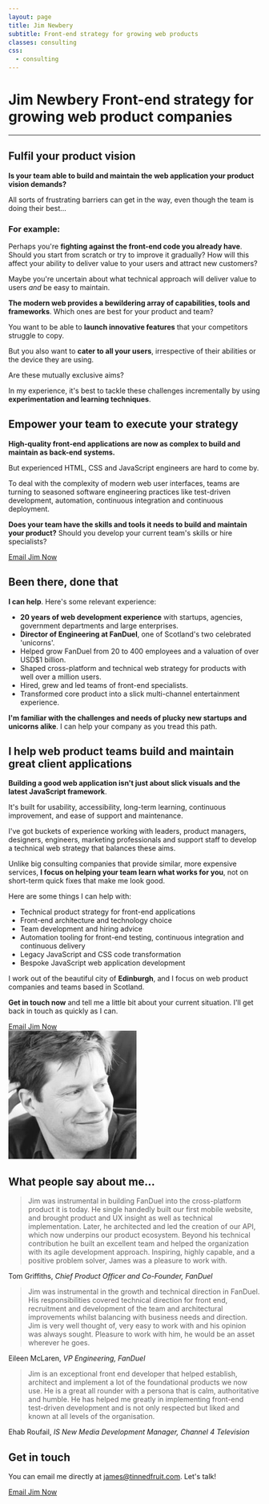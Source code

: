```yaml
---
layout: page
title: Jim Newbery
subtitle: Front-end strategy for growing web products
classes: consulting
css:
  - consulting
---
```


<h1>
  <span>Jim Newbery</span>
  <span class="consulting__subtitle">Front-end strategy for growing web product companies</span>
</h1>

---

## Fulfil your product vision

__Is your team able to build and maintain the web application your product vision demands?__

All sorts of frustrating barriers can get in the way, even though the team is doing their best...

### For example:

Perhaps you're __fighting against the front-end code you already have__. Should you start from scratch or try to improve it gradually? How will this affect your ability to deliver value to your users and attract new customers?

Maybe you're uncertain about what technical approach will deliver value to users _and_ be easy to maintain.

__The modern web provides a bewildering array of capabilities, tools and frameworks__. Which ones are best for your product and team?

You want to be able to __launch innovative features__ that your competitors struggle to copy.

But you also want to __cater to all your users__, irrespective of their abilities or the device they are using.

Are these mutually exclusive aims?

In my experience, it's best to tackle these challenges incrementally by using __experimentation and learning techniques__.

## Empower your team to execute your strategy

__High-quality front-end applications are now as complex to build and maintain as back-end systems.__

But experienced HTML, CSS and JavaScript engineers are hard to come by.

To deal with the complexity of modern web user interfaces, teams are turning to seasoned software engineering practices like test-driven development, automation, continuous integration and continuous deployment.

__Does your team have the skills and tools it needs to build and maintain your product?__ Should you develop your current team's skills or hire specialists?

<div class="align-center mtb">
  <a class="button button--secondary button--wide" href="mailto:james@tinnedfruit.com">Email Jim Now</a>
</div>

## Been there, done that

__I can help__. Here's some relevant experience:

* __20 years of web development experience__ with startups, agencies, government departments and large enterprises.
* __Director of Engineering at FanDuel__, one of Scotland's two celebrated 'unicorns'.
* Helped grow FanDuel from 20 to 400 employees and a valuation of over USD$1 billion.
* Shaped cross-platform and technical web strategy for products with well over a million users.
* Hired, grew and led teams of front-end specialists.
* Transformed core product into a slick multi-channel entertainment experience.

__I'm familiar with the challenges and needs of plucky new startups and unicorns alike__. I can help your company as you tread this path.

## I help web product teams build and maintain great client applications

__Building a good web application isn't just about slick visuals and the latest JavaScript framework__.

It's built for usability, accessibility, long-term learning, continuous improvement, and ease of support and maintenance.

I've got buckets of experience working with leaders, product managers, designers, engineers, marketing professionals and support staff to develop a technical web strategy that balances these aims.

Unlike big consulting companies that provide similar, more expensive services, __I focus on helping your team learn what works for you__, not on short-term quick fixes that make me look good.

Here are some things I can help with:

* Technical product strategy for front-end applications
* Front-end architecture and technology choice
* Team development and hiring advice
* Automation tooling for front-end testing, continuous integration and continuous delivery
* Legacy JavaScript and CSS code transformation
* Bespoke JavaScript web application development

I work out of the beautiful city of __Edinburgh__, and I focus on web product companies and teams based in Scotland.

__Get in touch now__ and tell me a little bit about your current situation. I'll get back in touch as quickly as I can.

<div class="align-center mtb">
  <a class="button button--secondary button--wide" href="mailto:james@tinnedfruit.com">Email Jim Now</a>
</div>

<div class="align-center mtb">
  <img class="avatar avatar--medium" src="/images/main/avatar.jpg" alt="Jim Newbery">
</div>


## What people say about me...

> Jim was instrumental in building FanDuel into the cross-platform product it is today. He single handedly built our first mobile website, and brought product and UX insight as well as technical implementation. Later, he architected and led the creation of our API, which now underpins our product ecosystem. Beyond his technical contribution he built an excellent team and helped the organization with its agile development approach. Inspiring, highly capable, and a positive problem solver, James was a pleasure to work with.

Tom Griffiths, _Chief Product Officer and Co-Founder, FanDuel_

> Jim was instrumental in the growth and technical direction in FanDuel. His responsibilities covered technical direction for front end, recruitment and development of the team and architectural improvements whilst balancing with business needs and direction. Jim is very well thought of, very easy to work with and his opinion was always sought. Pleasure to work with him, he would be an asset wherever he goes.

Eileen McLaren, _VP Engineering, FanDuel_

> Jim is an exceptional front end developer that helped establish, architect and implement a lot of the foundational products we now use. He is a great all rounder with a persona that is calm, authoritative and humble. He has helped me greatly in implementing front-end test-driven development and is not only respected but liked and known at all levels of the organisation.

Ehab Roufail, _IS New Media Development Manager, Channel 4 Television_

## Get in touch

You can email me directly at [james@tinnedfruit.com](mailto:james@tinnedfruit.com). Let's talk!

<div class="align-center mtb">
  <a class="button button--secondary button--wide" href="mailto:james@tinnedfruit.com">Email Jim Now</a>
</div>


